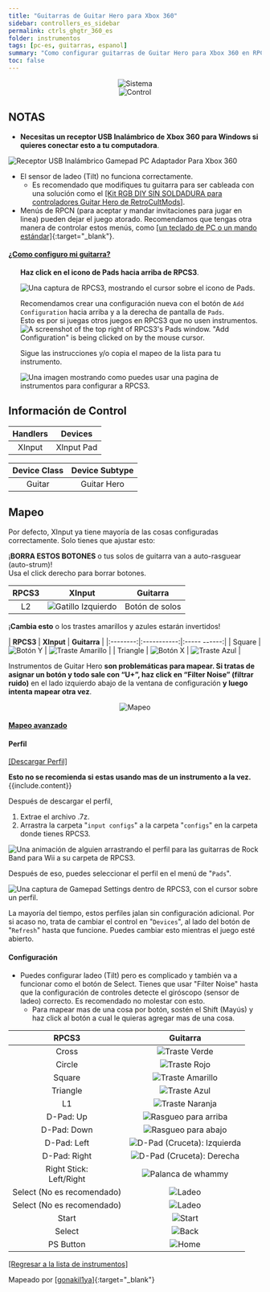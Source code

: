 ```yaml
---
title: "Guitarras de Guitar Hero para Xbox 360"
sidebar: controllers_es_sidebar
permalink: ctrls_ghgtr_360_es
folder: instrumentos
tags: [pc-es, guitarras, espanol]
summary: "Como configurar guitarras de Guitar Hero para Xbox 360 en RPCS3."
toc: false
---
```


<div align="center"> <img src="https://rb3pc.milohax.org/images/instruments/plat/360.png" alt="Sistema" title="Sistema"></div>

<div align="center"> <img src="https://rb3pc.milohax.org/images/instruments/cont/ghgtrscontroller.png" alt="Control" title="Control"></div>

## NOTAS

* **Necesitas un receptor USB Inalámbrico de Xbox 360 para Windows si quieres conectar esto a tu computadora**.

![Receptor USB Inalámbrico Gamepad PC Adaptador Para Xbox 360](https://rb3pc.milohax.org/images/btns/ctrls/360/receiver.png "Receptor USB Inalámbrico Gamepad PC Adaptador Para Xbox 360")

* El sensor de ladeo (Tilt) no funciona correctamente.
    * Es recomendado que modifiques tu guitarra para ser cableada con una solución como el [[Kit RGB DIY SIN SOLDADURA para controladores Guitar Hero de RetroCultMods]](https://www.etsy.com/mx/listing/1505287559/kit-rgb-diy-sin-soldadura-para).
* Menús de RPCN (para aceptar y mandar invitaciones para jugar en linea) pueden dejar el juego atorado. Recomendamos que tengas otra manera de controlar estos menús, como [[un teclado de PC o un mando estándar]](https://rb3pc.milohax.org/ctrls#gamepads_es){:target="_blank"}.

<!-- Map Start -->
<div class="panel-group" id="accordion">
                    <div class="panel panel-default">
                        <div class="panel-heading">
                            <h4 class="panel-title">
                                <a class="noCrossRef accordion-toggle" data-toggle="collapse" data-parent="#accordion" href="#como-mapear-pads">¿Como configuro mi guitarra?</a>
                            </h4>
                        </div>
                        <div id="como-mapear-pads" class="panel-collapse collapse noCrossRef">
                            <div class="panel-body">
<ul>
<p><strong>Haz click en el icono de Pads hacia arriba de RPCS3</strong>.</p>
<p><img src="https://rb3pc.milohax.org/images/instruments/rpcs3pad.png" alt="Una captura de RPCS3, mostrando el cursor sobre el icono de Pads." title="Pads"></p>
<p>Recomendamos crear una configuración nueva con el botón de <code>Add Configuration</code> hacia arriba y a la derecha de pantalla de <code>Pads</code>.<br>
Esto es por si juegas otros juegos en RPCS3 que no usen instrumentos.<br>
<img src="https://rb3pc.milohax.org/images/instruments/rpcs3padprofadd.png" alt="A screenshot of the top right of RPCS3's Pads window. &quot;Add Configuration&quot; is being clicked on by the mouse cursor." title="Add Configuration"></p>
<p>Sigue las instrucciones y/o copia el mapeo de la lista para tu instrumento.</p>
<p><img src="https://rb3pc.milohax.org/images/instruments/padlegend.png" alt="Una imagen mostrando como puedes usar una pagina de instrumentos para configurar a RPCS3." title="Mapeando la Höfner de Rock Band"></p>
</ul>
                            </div>
                        </div>
                    </div>
</div>
<!-- Map End -->

## Información de Control

| Handlers | Devices |
|:--------:|:-------:|
| XInput | XInput Pad |

| Device Class | Device Subtype |
|:------------:|:--------------:|
| Guitar | Guitar Hero |

## Mapeo

Por defecto, XInput ya tiene mayoría de las cosas configuradas correctamente. Solo tienes que ajustar esto:

¡**BORRA ESTOS BOTONES** o tus solos de guitarra van a auto-rasguear (auto-strum)!  
Usa el click derecho para borrar botones.

| **RPCS3** | **XInput** | **Guitarra** |
|:--------:|:-----------:|:-----------:|
| L2 | ![Gatillo Izquierdo](https://rb3pc.milohax.org/images/btns/ctrls/360/lt.png "Gatillo Izquierdo") | Botón de solos |

¡**Cambia esto** o los trastes amarillos y azules estarán invertidos!

| **RPCS3** | **XInput** | **Guitarra** |
|:--------:|:-----------:|:-----    ------:|
| Square | ![Botón Y](https://rb3pc.milohax.org/images/btns/ctrls/360/y.png "Botón Y") | ![Traste Amarillo](https://rb3pc.milohax.org/images/btns/gtrs/yf.png "Traste Amarillo") | 
| Triangle | ![Botón X](https://rb3pc.milohax.org/images/btns/ctrls/360/x.png "Botón X") | ![Traste Azul](https://rb3pc.milohax.org/images/btns/gtrs/bf.png "Traste Azul") |

Instrumentos de Guitar Hero **son problemáticas para mapear. Si tratas de asignar un botón y todo sale con “U+”, haz click en “Filter Noise” (filtrar ruido)** en el lado izquierdo abajo de la ventana de configuración **y luego intenta mapear otra vez**.

<div align="center"> <img src="https://rb3pc.milohax.org/images/instruments/maps/gtr360ghmapping.png" alt="Mapeo" title="Mapeo"></div>

<div class="panel-group" id="accordion">
                    <div class="panel panel-default">
                        <div class="panel-heading">
                            <h4 class="panel-title">
                                <a class="noCrossRef accordion-toggle" data-toggle="collapse" data-parent="#accordion" href="#mapeo-avanzado">Mapeo avanzado</a>
                            </h4>
                        </div>
                        <div id="mapeo-avanzado" class="panel-collapse collapse noCrossRef">
                            <div class="panel-body">
<h4 id="perfil">Perfil</h4>
<p><a href="https://github.com/hmxmilohax/rb3-pc/raw/refs/heads/main/downloads/instrument-repo/Xbox%20360%20Guitar%20Hero%20Guitar.7z">[Descargar Perfil]</a></p>
<div class="alert alert-info"><i class="fa fa-info-circle"></i> <b>Esto no se recomienda si estas usando mas de un instrumento a la vez. </b> {{include.content}}</div>
<p>Después de descargar el perfil,</p>
<ol>
<li>Extrae el archivo .7z.</li>
<li>Arrastra la carpeta "<code>input configs</code>" a la carpeta "<code>configs</code>" en la carpeta donde tienes RPCS3.</li>
</ol>
<p><img src="https://rb3pc.milohax.org/images/instruments/instrepoinstall.gif" alt="Una animación de alguien arrastrando el perfil para las guitarras de Rock Band para Wii a su carpeta de RPCS3." title="Instalando un perfil del Repo de Instrumentos"></p>
<p>Después de eso, puedes seleccionar el perfil en el menú de "<code>Pads</code>".</p>
<p><img src="https://rb3pc.milohax.org/images/instruments/rpcs3padprofile.png" alt="Una captura de Gamepad Settings dentro de RPCS3, con el cursor sobre un perfil." title="Gamepad Settings"></p>
<p>La mayoría del tiempo, estos perfiles jalan sin configuración adicional. Por si acaso no, trata de cambiar el control en "<code>Devices</code>", al lado del botón de "<code>Refresh</code>" hasta que funcione. Puedes cambiar esto mientras el juego esté abierto.</p>
<h4 id="configuracion">Configuración</h4>
<ul>
<li>Puedes configurar ladeo (Tilt) pero es complicado y también va a funcionar como el botón de Select. Tienes que usar "Filter Noise" hasta que la configuración de controles detecte el giróscopo (sensor de ladeo) correcto. Es recomendado no molestar con esto.
<ul>
<li>Para mapear mas de una cosa por botón, sostén el Shift (Mayús) y haz click al botón a cual le quieras agregar mas de una cosa.</li>
</ul>
</li>
</ul>
<table>
<thead>
<tr>
<th align="center"><strong>RPCS3</strong></th>
<th align="center"><strong>Guitarra</strong></th>
</tr>
</thead>
<tbody>
<tr>
<td align="center">Cross</td>
<td align="center"><img src="https://rb3pc.milohax.org/images/btns/gtrs/gf.png" alt="Traste Verde" title="Traste Verde"></td>
</tr>
<tr>
<td align="center">Circle</td>
<td align="center"><img src="https://rb3pc.milohax.org/images/btns/gtrs/rf.png" alt="Traste Rojo" title="Traste Rojo"></td>
</tr>
<tr>
<td align="center">Square</td>
<td align="center"><img src="https://rb3pc.milohax.org/images/btns/gtrs/yf.png" alt="Traste Amarillo" title="Traste Amarillo"></td>
</tr>
<tr>
<td align="center">Triangle</td>
<td align="center"><img src="https://rb3pc.milohax.org/images/btns/gtrs/bf.png" alt="Traste Azul" title="Traste Azul"></td>
</tr>
<tr>
<td align="center">L1</td>
<td align="center"><img src="https://rb3pc.milohax.org/images/btns/gtrs/of.png" alt="Traste Naranja" title="Traste Naranja"></td>
</tr>
<tr>
<td align="center">D-Pad: Up</td>
<td align="center"><img src="https://rb3pc.milohax.org/images/btns/gtrs/sbu.png" alt="Rasgueo para arriba" title="Rasgueo para arriba"></td>
</tr>
<tr>
<td align="center">D-Pad: Down</td>
<td align="center"><img src="https://rb3pc.milohax.org/images/btns/gtrs/sbd.png" alt="Rasgueo para abajo" title="Rasgueo para abajo"></td>
</tr>
<tr>
<td align="center">D-Pad: Left</td>
<td align="center"><img src="https://rb3pc.milohax.org/images/btns/gtrs/dpl.png" alt="D-Pad (Cruceta): Izquierda" title="D-Pad (Cruceta): Izquierda"></td>
</tr>
<tr>
<td align="center">D-Pad: Right</td>
<td align="center"><img src="https://rb3pc.milohax.org/images/btns/gtrs/dpr.png" alt="D-Pad (Cruceta): Derecha" title="D-Pad (Cruceta): Derecha"></td>
</tr>
<tr>
<td align="center">Right Stick: <br> Left/Right</td>
<td align="center"><img src="https://rb3pc.milohax.org/images/btns/gtrs/wb.png" alt="Palanca de whammy" title="Palanca de whammy"></td>
</tr>
<tr>
<td align="center">Select (No es recomendado)</td>
<td align="center"><img src="https://rb3pc.milohax.org/images/btns/gtrs/ts.gif" alt="Ladeo" title="Ladeo Vertical"></td>
</tr>
<tr>
<td align="center">Select (No es recomendado)</td>
<td align="center"><img src="https://rb3pc.milohax.org/images/btns/gtrs/ts.gif" alt="Ladeo" title="Ladeo Horizontal"></td>
</tr>
<tr>
<td align="center">Start</td>
<td align="center"><img src="https://rb3pc.milohax.org/images/btns/ctrls/360/start.png" alt="Start" title="Start"></td>
</tr>
<tr>
<td align="center">Select</td>
<td align="center"><img src="https://rb3pc.milohax.org/images/btns/ctrls/360/back.png" alt="Back" title="Back"></td>
</tr>
<tr>
<td align="center">PS Button</td>
<td align="center"><img src="https://rb3pc.milohax.org/images/btns/ctrls/360/home.png" alt="Home" title="Home"></td>
</tr>
</tbody>
</table>
                            </div>
                        </div>
                    </div>
                    <!-- /.panel -->
</div>
<!-- /.panel-group -->

[[Regresar a la lista de instrumentos]](https://rb3pc.milohax.org/ctrls_es#lista-de-instrumentos)

Mapeado por [[gonakil1ya]](https://gonakillya.neocities.org){:target="_blank"}
